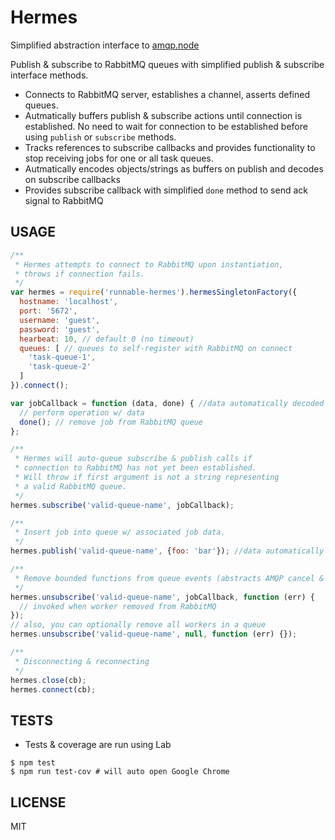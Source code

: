 Hermes
======

Simplified abstraction interface to [amqp.node](https://github.com/squaremo/amqp.node)  

Publish & subscribe to RabbitMQ queues with simplified publish & subscribe interface
methods.  

- Connects to RabbitMQ server, establishes a channel, asserts defined queues. 
- Autmatically buffers publish & subscribe actions until connection is established. 
No need to wait for connection to be established before using `publish` or `subscribe` methods.
- Tracks references to subscribe callbacks and provides functionality to stop receiving jobs 
for one or all task queues.
- Autmatically encodes objects/strings as buffers on publish and decodes on subscribe callbacks
- Provides subscribe callback with simplified `done` method to send ack signal to RabbitMQ

USAGE
-----
```js
/**
 * Hermes attempts to connect to RabbitMQ upon instantiation,
 * throws if connection fails.
 */
var hermes = require('runnable-hermes').hermesSingletonFactory({
  hostname: 'localhost',
  port: '5672',
  username: 'guest',
  password: 'guest',
  hearbeat: 10, // default 0 (no timeout)
  queues: [ // queues to self-register with RabbitMQ on connect
    'task-queue-1',
    'task-queue-2'
  ]
}).connect();

var jobCallback = function (data, done) { //data automatically decoded into object or string
  // perform operation w/ data
  done(); // remove job from RabbitMQ queue
};

/**
 * Hermes will auto-queue subscribe & publish calls if
 * connection to RabbitMQ has not yet been established.
 * Will throw if first argument is not a string representing
 * a valid RabbitMQ queue.
 */
hermes.subscribe('valid-queue-name', jobCallback);

/**
 * Insert job into queue w/ associated job data.
 */
hermes.publish('valid-queue-name', {foo: 'bar'}); //data automatically encoded as buffer

/**
 * Remove bounded functions from queue events (abstracts AMQP cancel & consumerTags)
 */
hermes.unsubscribe('valid-queue-name', jobCallback, function (err) {
  // invoked when worker removed from RabbitMQ
});
// also, you can optionally remove all workers in a queue
hermes.unsubscribe('valid-queue-name', null, function (err) {});

/**
 * Disconnecting & reconnecting
 */
hermes.close(cb);
hermes.connect(cb);
```

TESTS
-----
 - Tests & coverage are run using Lab
```
$ npm test
$ npm run test-cov # will auto open Google Chrome
```

LICENSE
-------
MIT
